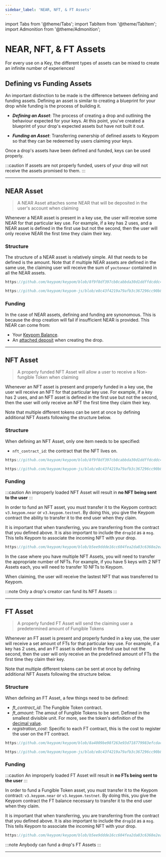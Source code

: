 ```yaml
---
sidebar_label: 'NEAR, NFT, & FT Assets'
---
```

import Tabs from '@theme/Tabs';
import TabItem from '@theme/TabItem';
import Admonition from '@theme/Admonition';

# NEAR, NFT, & FT Assets
<Admonition type="tip" icon="💡" title="Key Concept">
For every use on a Key, the different types of assets can be mixed to create an infinite number of experiences! 
</Admonition>

## Defining vs Funding Assets
An important distinction to be made is the difference between defining and funding assets. Defining an asset is similar to creating a blueprint for your drop while funding is the process of building it.

* ***Defining an Asset***: The process of creating a drop and outlining the behaviour expected for your keys. At this point, you've created a blueprint of your drop's expected assets but have not built it out. 

* ***Funding an Asset***: Transferring ownership of defined assets to Keypom so that they can be redeemed by users claiming your keys.

Once a drop's assets have been defined and funded, keys can be used properly. 

:::caution
If assets are not properly funded, users of your drop will not receive the assets promised to them. 
:::
___

## NEAR Asset
> A NEAR Asset attaches some NEAR that will be deposited in the user's account when claiming

Whenever a NEAR asset is present in a key use, the user will receive some NEAR for that particular key use. For example, if a key has 2 uses, and a NEAR asset is defined in the first use but not the second, then the user will only receive NEAR the first time they claim their key. 

### Structure
The structure of a NEAR asset is relatively simple. All that needs to be defined is the amount. Note that if multiple NEAR assets are defined in the same use, the claiming user will receive the sum of `yoctonear` contained in all the NEAR assets.
<Tabs>
<TabItem value="KP" label="📚 Protocol">

```rust reference
https://github.com/keypom/keypom/blob/8f9f8df397cb8cabbda30d1ddffdcddc4a733274/contract/src/models/external/models.rs#L30-L33
```

</TabItem>
<TabItem value="KPJS" label="🔑 Keypom SDK">

```ts reference
https://github.com/keypom/keypom-js/blob/e8c43f4219a79afb3c367296cc90b8d5de977945/src/lib/types/fc.ts#L68-L74
```

</TabItem>
</Tabs>

### Funding
In the case of NEAR assets, defining and funding are synonomous. This is because the drop creation will fail if insufficient NEAR is provided. This NEAR can come from:

* Your [Keypom Balance](../balances.md).
* An [attached deposit](https://docs.near.org/develop/contracts/environment/#environment-variables) when creating the drop.

___

## NFT Asset
> A properly funded NFT Asset will allow a user to receive a Non-fungible Token when claiming

Whenever an NFT asset is present and properly funded in a key use, the user will receive an NFT for that particular key use. For example, if a key has 2 uses, and an NFT asset is defined in the first use but not the second, then the user will only receive an NFT the first time they claim their key. 

Note that multiple different tokens can be sent at once by defining additional NFT Assets following the structure below.
### Structure
When defining an NFT Asset, only one item needs to be specified:
* `nft_contract_id`: the contract that the NFT lives on.

<Tabs>
<TabItem value="KP" label="📚 Protocol">

```rust reference
https://github.com/keypom/keypom/blob/8f9f8df397cb8cabbda30d1ddffdcddc4a733274/contract/src/models/external/models.rs#L50-L53
```

</TabItem>
<TabItem value="KPJS" label="🔑 Keypom SDK">

```ts reference
https://github.com/keypom/keypom-js/blob/e8c43f4219a79afb3c367296cc90b8d5de977945/src/lib/types/fc.ts#L68-L74
```

</TabItem>
</Tabs>

### Funding
:::caution
An improperly loaded NFT Asset will result in **no NFT being sent to the user**
:::

In order to fund an NFT asset, you must transfer it to the Keypom contract: `v3.keypom.near` or `v3.keypom.testnet`. By doing this, you give the Keypom contract the ability to transfer it to the end user when they claim. 

It is important that when transferring, you are transferring from the contract that you defined above. It is also important to include the `dropId` as a `msg`. This tells Keypom to associate the incoming NFT with your drop.
```js reference
https://github.com/keypom/keypom/blob/b5ee9ddde16cc604fea2da83c6368e2ea3461b81/__tests__/creation/nft-creation.ava.ts#L189-L199
```
In the case where you have multiple NFT Assets, you will need to transfer the appropriate number of NFTs. For example, if you have 5 keys with 2 NFT Assets each, you will need to transfer 10 NFTs to Keypom. 

When claiming, the user will receive the lastest NFT that was transferred to Keypom. 

:::note
Only a drop's creator can fund its NFT Assets
:::
___

## FT Asset
> A properly funded FT Asset will send the claiming user a predetermined amount of Fungible Tokens

Whenever an FT asset is present and properly funded in a key use, the user will receive a set amount of FTs for that particular key use. For example, if a key has 2 uses, and an FT asset is defined in the first use but not the second, then the user will only receive an the predefined amount of FTs the first time they claim their key. 

Note that multiple different tokens can be sent at once by defining additional NFT Assets following the structure below.
### Structure
When defining an FT Asset, a few things need to be defined:
* *ft_contract_id*: The Fungible Token contract.  
* *ft_amount*: The amout of Fungible Tokens to be sent. Defined in the smallest divisible unit. For more, see the token's definition of the [decimal value](https://docs.openzeppelin.com/contracts/3.x/erc20#a-note-on-decimals). 
* *registration_cost*: Specific to each FT contract, this is the cost to register the user on the FT contract. 

<Tabs>
<TabItem value="KP" label="📚 Protocol">

```rust reference
https://github.com/keypom/keypom/blob/8a4009be98f263e93d718779983efcdac1b1a9f8/contract/src/models/external/models.rs#L38-L45
```

</TabItem>
<TabItem value="KPJS" label="🔑 Keypom SDK">

```ts reference
https://github.com/keypom/keypom-js/blob/e8c43f4219a79afb3c367296cc90b8d5de977945/src/lib/types/fc.ts#L68-L74
```

</TabItem>
</Tabs>


### Funding
:::caution
An improperly loaded FT Asset will result in **no FTs being sent to the user**
:::

In order to fund a Fungible Token asset, you must transfer it to the Keypom contract: `v3.keypom.near` or `v3.keypom.testnet`. By doing this, you give the Keypom contract the FT balance necessary to transfer it to the end user when they claim. 

It is important that when transferring, you are transferring from the contract that you defined above. It is also important to include the `dropId` as a `msg`. This tells Keypom to associate the incoming NFT with your drop.
```js reference
https://github.com/keypom/keypom/blob/b5ee9ddde16cc604fea2da83c6368e2ea3461b81/__tests__/utils/ft-utils.ts#L17-L28
```
:::note
Anybody can fund a drop's FT Assets
:::
___